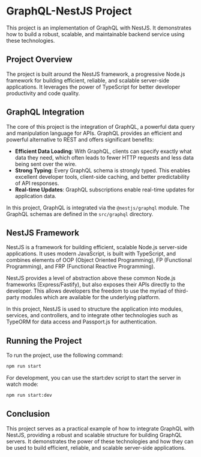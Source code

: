 # GraphQL-NestJS Project

This project is an implementation of GraphQL with NestJS. It demonstrates how to build a robust, scalable, and maintainable backend service using these technologies.

## Project Overview

The project is built around the NestJS framework, a progressive Node.js framework for building efficient, reliable, and scalable server-side applications. It leverages the power of TypeScript for better developer productivity and code quality.

## GraphQL Integration

The core of this project is the integration of GraphQL, a powerful data query and manipulation language for APIs. GraphQL provides an efficient and powerful alternative to REST and offers significant benefits:

- **Efficient Data Loading**: With GraphQL, clients can specify exactly what data they need, which often leads to fewer HTTP requests and less data being sent over the wire.
- **Strong Typing**: Every GraphQL schema is strongly typed. This enables excellent developer tools, client-side caching, and better predictability of API responses.
- **Real-time Updates**: GraphQL subscriptions enable real-time updates for application data.

In this project, GraphQL is integrated via the `@nestjs/graphql` module. The GraphQL schemas are defined in the `src/graphql` directory.

## NestJS Framework

NestJS is a framework for building efficient, scalable Node.js server-side applications. It uses modern JavaScript, is built with TypeScript, and combines elements of OOP (Object Oriented Programming), FP (Functional Programming), and FRP (Functional Reactive Programming).

NestJS provides a level of abstraction above these common Node.js frameworks (Express/Fastify), but also exposes their APIs directly to the developer. This allows developers the freedom to use the myriad of third-party modules which are available for the underlying platform.

In this project, NestJS is used to structure the application into modules, services, and controllers, and to integrate other technologies such as TypeORM for data access and Passport.js for authentication.

## Running the Project

To run the project, use the following command:

```sh
npm run start
```

For development, you can use the start:dev script to start the server in watch mode:

```sh
npm run start:dev
```

## Conclusion

This project serves as a practical example of how to integrate GraphQL with NestJS, providing a robust and scalable structure for building GraphQL servers. It demonstrates the power of these technologies and how they can be used to build efficient, reliable, and scalable server-side applications.
